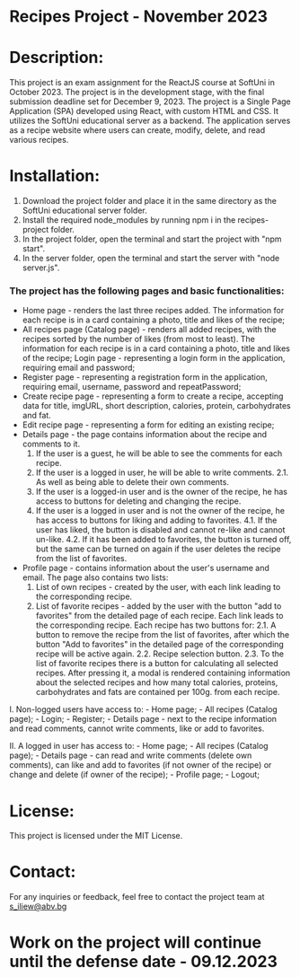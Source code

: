 
# Recipes Project - November 2023

# Description:

This project is an exam assignment for the ReactJS course at SoftUni in October 2023. The project is in the development stage, with the final submission deadline set for December 9, 2023. The project is a Single Page Application (SPA) developed using React, with custom HTML and CSS. It utilizes the SoftUni educational server as a backend. The application serves as a recipe website where users can create, modify, delete, and read various recipes.

# Installation:

1. Download the project folder and place it in the same directory as the SoftUni educational server folder.
2. Install the required node_modules by running npm i in the recipes-project folder.
3. In the project folder, open the terminal and start the project with "npm start".
4. In the server folder, open the terminal and start the server with "node server.js".

### The project has the following pages and basic functionalities:
  * Home page - renders the last three recipes added.
The information for each recipe is in a card containing a photo, title and likes of the recipe;
  * All recipes page (Catalog page) - renders all added recipes, with the recipes sorted by the number of likes (from most to least).
The information for each recipe is in a card containing a photo, title and likes of the recipe;
    Login page - representing a login form in the application, requiring email and password;
  * Register page - representing a registration form in the application, requiring email, username, password and repeatPassword;
  * Create recipe page - representing a form to create a recipe, accepting data for title, imgURL, short description, calories, protein, carbohydrates and fat.
  * Edit recipe page - representing a form for editing an existing recipe;
  * Details page - the page contains information about the recipe and comments to it.
    1. If the user is a guest, he will be able to see the comments for each recipe.
    2. If the user is a logged in user, he will be able to write comments.
       2.1. As well as being able to delete their own comments.
    3. If the user is a logged-in user and is the owner of the recipe, he has access to buttons for deleting and changing the recipe.
    4. If the user is a logged in user and is not the owner of the recipe, he has access to buttons for liking and adding to favorites.
       4.1. If the user has liked, the button is disabled and cannot re-like and cannot un-like.
       4.2. If it has been added to favorites, the button is turned off, but the same can be turned on again if the user deletes the recipe from the list of favorites.
  * Profile page - contains information about the user's username and email.
     The page also contains two lists:
    1. List of own recipes - created by the user, with each link leading to the corresponding recipe.
    2. List of favorite recipes - added by the user with the button "add to favorites" from the detailed page of each recipe. Each link leads to the corresponding recipe.
       Each recipe has two buttons for:
        2.1. A button to remove the recipe from the list of favorites, after which the button "Add to favorites" in the detailed page of the corresponding recipe will be active again.
        2.2. Recipe selection button.
        2.3. To the list of favorite recipes there is a button for calculating all selected recipes. After pressing it, a modal is rendered containing information about the selected recipes and how many total calories, proteins, carbohydrates and fats are contained per 100g. from each recipe.

I. Non-logged users have access to:
    - Home page;
    - All recipes (Catalog page);
    - Login;
    - Register;
    - Details page - next to the recipe information and read comments, cannot write comments, like or add to favorites.

II. A logged in user has access to:
    - Home page;
    - All recipes (Catalog page);
    - Details page - can read and write comments (delete own comments), can like and add to favorites (if not owner of the recipe) or change and delete (if owner of the recipe);
    - Profile page;
    - Logout;

# License:

This project is licensed under the MIT License.

# Contact:

For any inquiries or feedback, feel free to contact the project team at s_iliew@abv.bg

# Work on the project will continue until the defense date - 09.12.2023


